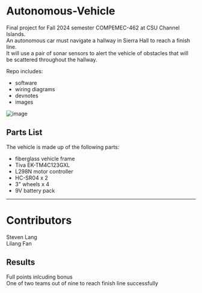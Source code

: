 # Autonomous-Vehicle
Final project for Fall 2024 semester COMPEMEC-462 at CSU Channel Islands.\
An autonomous car must navigate a hallway in Sierra Hall to reach a finish line.\
It will use a pair of sonar sensors to alert the vehicle of obstacles that will be scattered throughout the hallway.

Repo includes:
- software
- wiring diagrams
- devnotes
- images

![image](https://github.com/user-attachments/assets/49560a9a-f349-44e7-8949-13988b4f07cc)

## Parts List
The vehicle is made up of the following parts:
- fiberglass vehicle frame
- Tiva EK-TM4C123GXL
- L298N motor controller
- HC-SR04 x 2
- 3" wheels x 4
- 9V battery pack

---
# Contributors
Steven Lang\
Lilang Fan

## Results
Full points inlcuding bonus\
One of two teams out of nine to reach finish line successfully



